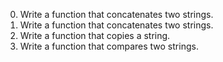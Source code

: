 0. Write a function that concatenates two strings.
1. Write a function that concatenates two strings.
2. Write a function that copies a string.
3. Write a function that compares two strings.

